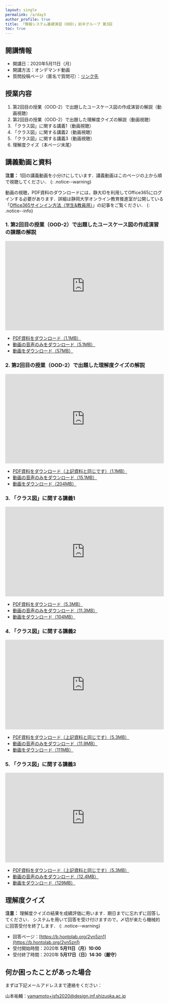 ```yaml
---
layout: single
permalink: /a/day3
author_profile: true
title: 「情報システム基礎演習（OOD）」前半グループ 第3回
toc: true
---
```


## 開講情報

* 開講日：2020年5月11日（月）
* 開講方法：オンデマンド動画
* 質問投稿ページ（匿名で質問可）：[リンク先]()


## 授業内容

1. 第2回目の授業（OOD-2）で出題したユースケース図の作成演習の解説（動画視聴）
2. 第2回目の授業（OOD-2）で出題した理解度クイズの解説（動画視聴）
3. 「クラス図」に関する講義1（動画視聴）
4. 「クラス図」に関する講義2（動画視聴）
5. 「クラス図」に関する講義3（動画視聴）
6. 理解度クイズ（本ページ末尾）


## 講義動画と資料
**注意：** 1回の講義動画を小分けにしています．講義動画はこのページの上から順で視聴してください．
{: .notice--warning}

動画の視聴，PDF資料のダウンロードには，静大IDを利用してOffice365にログインする必要があります．詳細は静岡大学オンライン教育推進室が公開している「[Office365サインイン方法（学生&教員用）](https://wwp.shizuoka.ac.jp/online-education/office365%e3%82%b5%e3%82%a4%e3%83%b3%e3%82%a4%e3%83%b3%ef%bc%86-ms-stream%e8%a6%96%e8%81%b4%e6%96%b9%e6%b3%95%ef%bc%88%e5%ad%a6%e7%94%9f%e6%95%99%e5%93%a1%e7%94%a8%ef%bc%89/)」の記事をご覧ください．
{: .notice--info}


### 1. 第2回目の授業（OOD-2）で出題したユースケース図の作成演習の課題の解説

<div style='max-width: 1280px'><div style='position: relative; padding-bottom: 56.25%; height: 0; overflow: hidden;'><iframe width="1280" height="720" src="https://web.microsoftstream.com/embed/video/9260d972-f320-48be-ad62-a4799991ab4f?autoplay=false&amp;showinfo=false" allowfullscreen style="border:none; position: absolute; top: 0; left: 0; right: 0; bottom: 0; height: 100%; max-width: 100%;"></iframe></div></div>

* [PDF資料をダウンロード（1.1MB）](https://b.hontolab.org/3cndzDh)
* [動画の音声のみをダウンロード（5.1MB）](https://b.hontolab.org/3cqNHX0)
* [動画をダウンロード（57MB）](https://b.hontolab.org/3afhRLz)
<!--* [Microsoft Streamで動画を視聴](https://b.hontolab.org/2xB2Hmw)-->


### 2. 第2回目の授業（OOD-2）で出題した理解度クイズの解説

<div style='max-width: 1280px'><div style='position: relative; padding-bottom: 56.25%; height: 0; overflow: hidden;'><iframe width="1280" height="720" src="https://web.microsoftstream.com/embed/video/8ff883f5-bdaa-4ed8-90db-b59d9ffc2db5?autoplay=false&amp;showinfo=false" allowfullscreen style="border:none; position: absolute; top: 0; left: 0; right: 0; bottom: 0; height: 100%; max-width: 100%;"></iframe></div></div>

* [PDF資料をダウンロード（上記資料と同じです）（1.1MB）](https://b.hontolab.org/3cndzDh)
* [動画の音声のみをダウンロード（15.1MB）](https://b.hontolab.org/2xHJdwD)
* [動画をダウンロード（204MB）](https://b.hontolab.org/2VfK00C)
<!--* [Microsoft Streamで動画を視聴](https://b.hontolab.org/3cr5Cgd)-->


### 3. 「クラス図」に関する講義1

<div style='max-width: 1280px'><div style='position: relative; padding-bottom: 56.25%; height: 0; overflow: hidden;'><iframe width="1280" height="720" src="https://web.microsoftstream.com/embed/video/f0100323-82b3-4134-ae48-dcb2bc40ae03?autoplay=false&amp;showinfo=false" allowfullscreen style="border:none; position: absolute; top: 0; left: 0; right: 0; bottom: 0; height: 100%; max-width: 100%;"></iframe></div></div>

* [PDF資料をダウンロード（5.3MB）](https://b.hontolab.org/2XGb1w4)
* [動画の音声のみをダウンロード（11.3MB）](https://b.hontolab.org/2S0kOJN)
* [動画をダウンロード（104MB）](https://b.hontolab.org/2RIgrTd)
<!--* [Microsoft Streamで動画を視聴](https://b.hontolab.org/3beB9lp)-->


### 4. 「クラス図」に関する講義2

<div style='max-width: 1280px'><div style='position: relative; padding-bottom: 56.25%; height: 0; overflow: hidden;'><iframe width="1280" height="720" src="https://web.microsoftstream.com/embed/video/984b0727-34dd-4451-aa40-bd9d8a634d9c?autoplay=false&amp;showinfo=false" allowfullscreen style="border:none; position: absolute; top: 0; left: 0; right: 0; bottom: 0; height: 100%; max-width: 100%;"></iframe></div></div>

* [PDF資料をダウンロード（上記資料と同じです）（5.3MB）](https://b.hontolab.org/2XGb1w4)
* [動画の音声のみをダウンロード（11.9MB）](https://b.hontolab.org/34KqEUo)
* [動画をダウンロード（111MB）](https://b.hontolab.org/2z6hN3R)
<!--* [Microsoft Streamで動画を視聴](https://b.hontolab.org/3bfiCWe)-->


### 5. 「クラス図」に関する講義3

<div style='max-width: 1280px'><div style='position: relative; padding-bottom: 56.25%; height: 0; overflow: hidden;'><iframe width="1280" height="720" src="https://web.microsoftstream.com/embed/video/3511dfae-d611-4ec7-a8c4-98c69d5c55d4?autoplay=false&amp;showinfo=false" allowfullscreen style="border:none; position: absolute; top: 0; left: 0; right: 0; bottom: 0; height: 100%; max-width: 100%;"></iframe></div></div>

* [PDF資料をダウンロード（上記資料と同じです）（5.3MB）](https://b.hontolab.org/2XGb1w4)
* [動画の音声のみをダウンロード（12.4MB）](https://b.hontolab.org/2XJMWV0)
* [動画をダウンロード（129MB）](https://b.hontolab.org/2RJTOxX)
<!--* [Microsoft Streamで動画を視聴](https://b.hontolab.org/3eqh4e2)-->


## 理解度クイズ

**注意：** 理解度クイズの結果を成績評価に用います．期日までに忘れずに回答してください．
システムを用いて回答を受け付けますので，〆切が来たら機械的に回答受付を終了します．
{: .notice--warning}

* 回答ページ：[https://b.hontolab.org/2yn5zn1](https://b.hontolab.org/2yn5zn1)
* 受付開始時間：2020年 **5月11日（月）10:00**
* 受付終了時間：2020年 **5月17日（日）14:30（厳守）**


## 何か困ったことがあった場合
まずは下記メールアドレスまで連絡をください：

山本祐輔：yamamoto+isfs2020@design.inf.shizuoka.ac.jp


